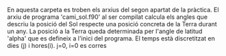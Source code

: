 En aquesta carpeta es troben els arxius del segon apartat de la pràctica.
El arxiu de programa 'cami_sol.f90' al ser compilat calcula els angles que descriu la posició del Sol respecte una posició concreta de la Terra durant un any. La posició a la Terra queda determinada per l'angle de latitud 'alpha' que es defineix a l'inici del programa. El temps està discretitzat en dies (j) i hores(i). j=0, i=0 es corres
